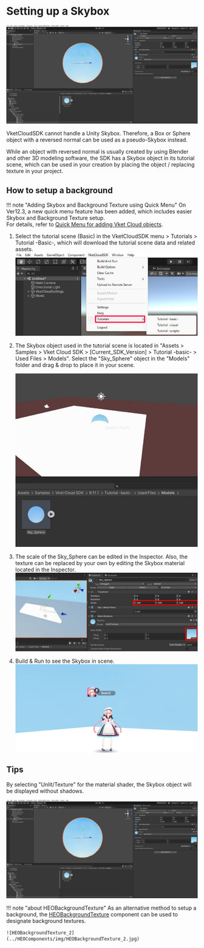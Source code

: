 # Setting up a Skybox

![Skybox_1](img/Skybox_1.jpg)

VketCloudSDK cannot handle a Unity Skybox. Therefore, a Box or Sphere object with a reversed normal can be used as a pseudo-Skybox instead.

While an object with reversed normal is usually created by using Blender and other 3D modeling software, the SDK has a Skybox object in its tutorial scene, which can be used in your creation by placing the object / replacing texture in your project.

## How to setup a background

!!! note "Adding Skybox and Background Texture using Quick Menu"
    On Ver12.3, a new quick menu feature has been added, which includes easier Skybox and Background Texture setup. <br>
    For details, refer to [Quick Menu for adding Vket Cloud objects](../WorldEditingTips/QuickMenu.md).

1. Select the tutorial scene (Basic) in the VketCloudSDK menu > Tutorials > Tutorial -Basic-, which will download the tutorial scene data and related assets.
    ![Skybox_2](img/Skybox_2.jpg)

2. The Skybox object used in the tutorial scene is located in "Assets > Samples > Vket Cloud SDK > [Current_SDK_Version] > Tutorial -basic- > Used Files > Models".
    Select the "Sky_Sphere" object in the "Models" folder and drag & drop to place it in your scene.

    ![Skybox_3](img/Skybox_3.jpg)

3. The scale of the Sky_Sphere can be edited in the Inspector. Also, the texture can be replaced by your own by editing the Skybox material located in the Inspector.
    ![Skybox_4](img/Skybox_4.jpg)

4. Build & Run to see the Skybox in scene.
    ![Skybox_5](img/Skybox_5.jpg)

## Tips

By selecting "Unlit/Texture" for the material shader, the Skybox object will be displayed without shadows.

![Skybox_1](img/Skybox_1.jpg)

!!! note "about HEOBackgroundTexture"
    As an alternative method to setup a background, the [HEOBackgroundTexture](../HEOComponents/HEOBackgroundTexture.md) component can be used to designate background textures.

    ![HEOBackgroundTexture_2](../HEOComponents/img/HEOBackgroundTexture_2.jpg)
